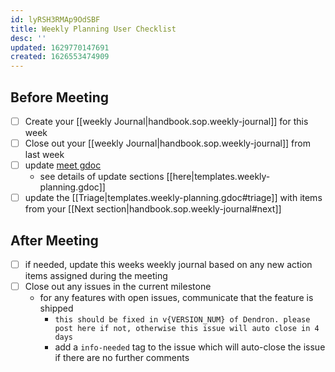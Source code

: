 ```yaml
---
id: lyRSH3RMAp9OdSBF
title: Weekly Planning User Checklist
desc: ''
updated: 1629770147691
created: 1626553474909
---
```


## Before Meeting
- [ ] Create your [[weekly Journal|handbook.sop.weekly-journal]] for this week
- [ ] Close out your [[weekly Journal|handbook.sop.weekly-journal]] from last week
- [ ] update [meet gdoc](https://docs.google.com/document/d/1GEZfMMHLmz5AIvGoZrjM24TL7r_XjlmuerjEa2L9Pmo/edit#) 
  - see details of update sections [[here|templates.weekly-planning.gdoc]]
- [ ] update the [[Triage|templates.weekly-planning.gdoc#triage]] with items from your [[Next section|handbook.sop.weekly-journal#next]]

## After Meeting
- [ ] if needed, update this weeks weekly journal based on any new action items assigned during the meeting
- [ ] Close out any issues in the current milestone  
  - for any features with open issues, communicate that the feature is shipped
    - `this should be fixed in v{VERSION_NUM} of Dendron. please post here if not, otherwise this issue will auto close in 4 days`
    - add a `info-needed` tag to the issue which will auto-close the issue if there are no further comments
